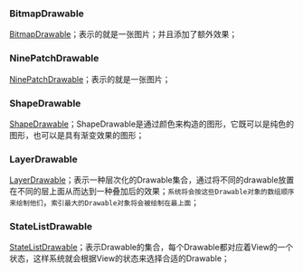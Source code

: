 ### BitmapDrawable
[BitmapDrawable](https://github.com/ningbaoqi/Resources/commit/4f5056f10ffd7f0cca2159af8f71ad43d306e703)；表示的就是一张图片；并且添加了额外效果；
### NinePatchDrawable
[NinePatchDrawable](https://github.com/ningbaoqi/Resources/commit/55a8c10d59ea5a567a3394beeb0cca1ca5017a5e)；表示的就是一张图片；
### ShapeDrawable
[ShapeDrawable](https://github.com/ningbaoqi/Resources/commit/e158c5e0666cd8ca47122596a2a29843a479e489)；ShapeDrawable是通过颜色来构造的图形，它既可以是纯色的图形，也可以是具有渐变效果的图形；
### LayerDrawable
[LayerDrawable](https://github.com/ningbaoqi/Resources/commit/55e9fca94edea51870b2f6193fc8499192a201cf)；表示一种层次化的Drawable集合，通过将不同的drawable放置在不同的层上面从而达到一种叠加后的效果；`系统将会按这些Drawable对象的数组顺序来绘制他们`，`索引最大的Drawable对象将会被绘制在最上面`；
### StateListDrawable
[StateListDrawable](https://github.com/ningbaoqi/Resources/commit/f7c1dcb1beaca0b2341a81e534e8e74ce687a17c)；表示Drawable的集合，每个Drawable都对应着View的一个状态，这样系统就会根据View的状态来选择合适的Drawable；

